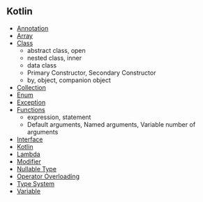 ## Kotlin

- [Annotation](./Annotation/Annotation.md) 
- [Array](Array/Array.md)
- [Class](Class/Class.md)
  - abstract class, open
  - nested class, inner
  - data class
  - Primary Constructor, Secondary Constructor
  - by, object, companion object
- [Collection](Collection/Collection.md)
- [Enum](Enum/Enum.md) 
- [Exception](Exception/Exception.md) 
- [Functions](Functions/Functions﻿.md)
  - expression, statement
  - Default arguments, Named arguments, Variable number of arguments
- [Interface](Interface/Interface.md)
- [Kotlin](Kotlin/Kotlin.md)
- [Lambda](./Lambda/Lambda.md)
- [Modifier](Modifier/Modifier.md)
- [Nullable Type](Nullable-Type/Nullable-Type.md)
- [Operator Overloading](Operator-Overloading/Operator-Overloading.md) 
- [Type System](Type-System/Type-System.md) 
- [Variable](Variable/Variable.md)
